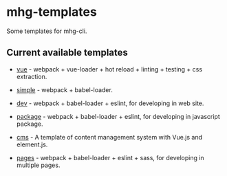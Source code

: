 # mhg-templates
Some templates for mhg-cli.

## Current available templates 

- [vue](https://github.com/hamger/mhg-templates/tree/vue) - webpack + vue-loader + hot reload + linting + testing + css extraction.

- [simple](https://github.com/hamger/mhg-templates/tree/simple) - webpack + babel-loader.

- [dev](https://github.com/hamger/mhg-templates/tree/dev) - webpack + babel-loader + eslint, for developing in web site.

- [package](https://github.com/hamger/mhg-templates/tree/package) - webpack + babel-loader + eslint, for developing in javascript package.

- [cms](https://github.com/hamger/mhg-templates/tree/cms) - A template of content management system with Vue.js and element.js.

- [pages](https://github.com/hamger/mhg-templates/tree/pages) - webpack + babel-loader + eslint + sass, for developing in multiple pages.

